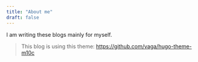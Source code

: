 ```yaml
---
title: "About me"
draft: false
---
```


I am writing these blogs mainly for myself.

> This blog is using this theme: https://github.com/vaga/hugo-theme-m10c